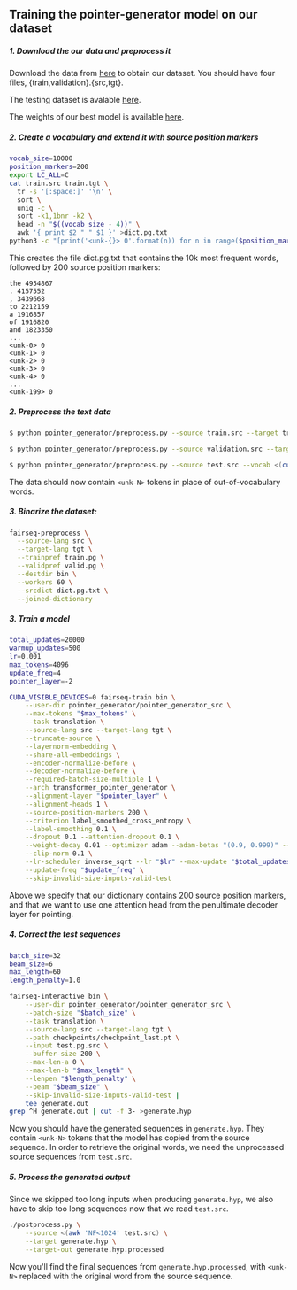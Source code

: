 ## Training the pointer-generator model on our dataset

##### 1. Download the our data and preprocess it

Download the data from [here](https://github.com/EdinburghNLP/XSum) to obtain our dataset. You should have four files,
{train,validation}.{src,tgt}.

The testing dataset is avalable [here](https://github.com/VSEC2021/VSEC).

The weights of our best model is available [here](https://drive.google.com/file/d/1loXhJqKoAC902m7TtkZJoggA0d4uCFZs/view?usp=drive_link).

##### 2. Create a vocabulary and extend it with source position markers

```bash
vocab_size=10000
position_markers=200
export LC_ALL=C
cat train.src train.tgt \
  tr -s '[:space:]' '\n' \
  sort \
  uniq -c \
  sort -k1,1bnr -k2 \
  head -n "$((vocab_size - 4))" \
  awk '{ print $2 " " $1 }' >dict.pg.txt
python3 -c "[print('<unk-{}> 0'.format(n)) for n in range($position_markers)]" >>dict.pg.txt
```

This creates the file dict.pg.txt that contains the 10k most frequent words, followed by 200 source position markers:

```
the 4954867
. 4157552
, 3439668
to 2212159
a 1916857
of 1916820
and 1823350
...
<unk-0> 0
<unk-1> 0
<unk-2> 0
<unk-3> 0
<unk-4> 0
...
<unk-199> 0
```

##### 2. Preprocess the text data

```bash
$ python pointer_generator/preprocess.py --source train.src --target train.tgt --vocab <(cut -d' ' -f1 dict.pg.txt) --source-out train.pg.src --target-out train.pg.tgt

$ python pointer_generator/preprocess.py --source validation.src --target validation.tgt --vocab <(cut -d' ' -f1 dict.pg.txt) --source-out valid.pg.src --target-out valid.pg.tgt

$ python pointer_generator/preprocess.py --source test.src --vocab <(cut -d' ' -f1 dict.pg.txt) --source-out test.pg.src
```

The data should now contain `<unk-N>` tokens in place of out-of-vocabulary words.

##### 3. Binarize the dataset:

```bash
fairseq-preprocess \
  --source-lang src \
  --target-lang tgt \
  --trainpref train.pg \
  --validpref valid.pg \
  --destdir bin \
  --workers 60 \
  --srcdict dict.pg.txt \
  --joined-dictionary
```

##### 3. Train a model

```bash
total_updates=20000
warmup_updates=500
lr=0.001
max_tokens=4096
update_freq=4
pointer_layer=-2

CUDA_VISIBLE_DEVICES=0 fairseq-train bin \
    --user-dir pointer_generator/pointer_generator_src \
    --max-tokens "$max_tokens" \
    --task translation \
    --source-lang src --target-lang tgt \
    --truncate-source \
    --layernorm-embedding \
    --share-all-embeddings \
    --encoder-normalize-before \
    --decoder-normalize-before \
    --required-batch-size-multiple 1 \
    --arch transformer_pointer_generator \
    --alignment-layer "$pointer_layer" \
    --alignment-heads 1 \
    --source-position-markers 200 \
    --criterion label_smoothed_cross_entropy \
    --label-smoothing 0.1 \
    --dropout 0.1 --attention-dropout 0.1 \
    --weight-decay 0.01 --optimizer adam --adam-betas "(0.9, 0.999)" --adam-eps 1e-08 \
    --clip-norm 0.1 \
    --lr-scheduler inverse_sqrt --lr "$lr" --max-update "$total_updates" --warmup-updates "$warmup_updates" \
    --update-freq "$update_freq" \
    --skip-invalid-size-inputs-valid-test
```

Above we specify that our dictionary contains 200 source position markers, and
that we want to use one attention head from the penultimate decoder layer for
pointing. 

##### 4. Correct the test sequences

```bash
batch_size=32
beam_size=6
max_length=60
length_penalty=1.0

fairseq-interactive bin \
    --user-dir pointer_generator/pointer_generator_src \
    --batch-size "$batch_size" \
    --task translation \
    --source-lang src --target-lang tgt \
    --path checkpoints/checkpoint_last.pt \
    --input test.pg.src \
    --buffer-size 200 \
    --max-len-a 0 \
    --max-len-b "$max_length" \
    --lenpen "$length_penalty" \
    --beam "$beam_size" \
    --skip-invalid-size-inputs-valid-test |
    tee generate.out
grep ^H generate.out | cut -f 3- >generate.hyp
```

Now you should have the generated sequences in `generate.hyp`. They contain
`<unk-N>` tokens that the model has copied from the source sequence. In order to
retrieve the original words, we need the unprocessed source sequences from
`test.src`.

##### 5. Process the generated output

Since we skipped too long inputs when producing `generate.hyp`, we also have to
skip too long sequences now that we read `test.src`.

```bash
./postprocess.py \
    --source <(awk 'NF<1024' test.src) \
    --target generate.hyp \
    --target-out generate.hyp.processed
```

Now you'll find the final sequences from `generate.hyp.processed`, with
`<unk-N>` replaced with the original word from the source sequence.